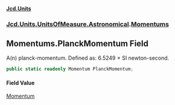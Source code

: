 #### [Jcd.Units](index.md 'index')
### [Jcd.Units.UnitsOfMeasure.Astronomical](Jcd.Units.UnitsOfMeasure.Astronomical.md 'Jcd.Units.UnitsOfMeasure.Astronomical').[Momentums](Momentums.md 'Jcd.Units.UnitsOfMeasure.Astronomical.Momentums')

## Momentums.PlanckMomentum Field

A(n) planck-momentum. Defined as: 6.5249 × SI newton-second.

```csharp
public static readonly Momentum PlanckMomentum;
```

#### Field Value
[Momentum](Momentum.md 'Jcd.Units.UnitTypes.Momentum')
